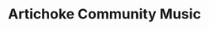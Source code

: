 ---
title: "Artichoke Community Music"
url: /portland/artichoke-community-music/
shop: Instrumente
---